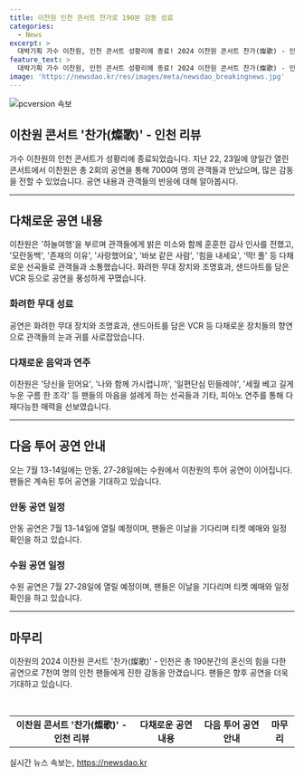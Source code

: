 ```yaml
---
title: 이찬원 인천 콘서트 찬가로 190분 감동 성료
categories:
  - News
excerpt: >
  대박기획 가수 이찬원, 인천 콘서트 성황리에 종료! 2024 이찬원 콘서트 찬가(燦歌) - 인천, 2회 개최. 총 7000여 명의 관객과 감동의 시간. 이찬원의 인생 서사를 담은 비디오와 함께 하늘여행으로 관객 매료. 화려한 무대, 다채로운 선곡. LCW 갤러리 메들리 무대로 팬들 마음 설레게. 기타와 피아노 연주를 곁들인 사랑을 위하여로 다재다능한 매력을 과시. 190분간의 진한 감동 끝으로 인천 공연 성료. 오는 7월 13-14일 안동, 27-28일 수원에서 투어 이어간다.
feature_text: >
  대박기획 가수 이찬원, 인천 콘서트 성황리에 종료! 2024 이찬원 콘서트 찬가(燦歌) - 인천, 2회 개최. 총 7000여 명의 관객과 감동의 시간. 이찬원의 인생 서사를 담은 비디오와 함께 하늘여행으로 관객 매료. 화려한 무대, 다채로운 선곡. LCW 갤러리 메들리 무대로 팬들 마음 설레게. 기타와 피아노 연주를 곁들인 사랑을 위하여로 다재다능한 매력을 과시. 190분간의 진한 감동 끝으로 인천 공연 성료. 오는 7월 13-14일 안동, 27-28일 수원에서 투어 이어간다.
image: 'https://newsdao.kr/res/images/meta/newsdao_breakingnews.jpg'
---
```


<p><img src="https://newsdao.kr/res/images/meta/newsdao_breakingnews.jpg" alt="pcversion 속보" /></p>

<h2 data-ke-size="size26">이찬원 콘서트 '찬가(燦歌)' - 인천 리뷰</h2>

<p data-ke-size="size16">가수 이찬원의 인천 콘서트가 성황리에 종료되었습니다. 지난 22, 23일에 양일간 열린 콘서트에서 이찬원은 총 2회의 공연을 통해 7000여 명의 관객들과 만났으며, 많은 감동을 전할 수 있었습니다. 공연 내용과 관객들의 반응에 대해 알아봅시다.</p>

<hr>

<h2 data-ke-size="size26">다채로운 공연 내용</h2>

<p data-ke-size="size16">이찬원은 '하늘여행'을 부르며 관객들에게 밝은 미소와 함께 훈훈한 감사 인사를 전했고, '모란동백', '존재의 이유', '사랑했어요', '바보 같은 사람', '힘을 내세요', '딱! 풀' 등 다채로운 선곡들로 관객들과 소통했습니다. 화려한 무대 장치와 조명효과, 샌드아트를 담은 VCR 등으로 공연을 풍성하게 꾸몄습니다.</p>

<h3>화려한 무대 성료</h3>

<p data-ke-size="size16">공연은 화려한 무대 장치와 조명효과, 샌드아트를 담은 VCR 등 다채로운 장치들의 향연으로 관객들의 눈과 귀를 사로잡았습니다.</p>

<h3>다채로운 음악과 연주</h3>

<p data-ke-size="size16">이찬원은 '당신을 믿어요', '나와 함께 가시렵니까', '일편단심 민들레야', '세월 베고 길게 누운 구름 한 조각' 등 팬들의 마음을 설레게 하는 선곡들과 기타, 피아노 연주를 통해 다재다능한 매력을 선보였습니다.</p>

<hr>

<h2 data-ke-size="size26">다음 투어 공연 안내</h2>

<p data-ke-size="size16">오는 7월 13-14일에는 안동, 27-28일에는 수원에서 이찬원의 투어 공연이 이어집니다. 팬들은 계속된 투어 공연을 기대하고 있습니다.</p>

<h3>안동 공연 일정</h3>

<p data-ke-size="size16">안동 공연은 7월 13-14일에 열릴 예정이며, 팬들은 이날을 기다리며 티켓 예매와 일정 확인을 하고 있습니다.</p>

<h3>수원 공연 일정</h3>

<p data-ke-size="size16">수원 공연은 7월 27-28일에 열릴 예정이며, 팬들은 이날을 기다리며 티켓 예매와 일정 확인을 하고 있습니다.</p>

<hr>

<h2 data-ke-size="size26">마무리</h2>

<p data-ke-size="size16">이찬원의 2024 이찬원 콘서트 '찬가(燦歌)' - 인천은 총 190분간의 혼신의 힘을 다한 공연으로 7천여 명의 인천 팬들에게 진한 감동을 안겼습니다. 팬들은 향후 공연을 더욱 기대하고 있습니다.</p>

<p data-ke-size="size16">&nbsp;</p>

<table>
<tbody>
<tr>
<td style="text-align: center; height: 17px;"><b>이찬원 콘서트 '찬가(燦歌)' - 인천 리뷰</b></td>
<td style="text-align: center; height: 17px;"><b>다채로운 공연 내용</b></td>
<td style="text-align: center; height: 17px;"><b>다음 투어 공연 안내</b></td>
<td style="text-align: center; height: 17px;"><b>마무리</b></td>
</tr>
</tbody>
</table>
실시간 뉴스 속보는, <a href="https://newsdao.kr" rel="dofollow">https://newsdao.kr</a>


